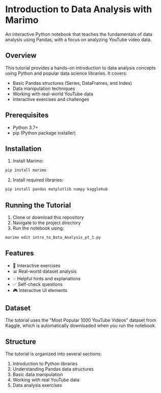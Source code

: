 # Introduction to Data Analysis with Marimo

An interactive Python notebook that teaches the fundamentals of data analysis using Pandas, with a focus on analyzing YouTube video data.

## Overview

This tutorial provides a hands-on introduction to data analysis concepts using Python and popular data science libraries. It covers:

- Basic Pandas structures (Series, DataFrames, and Index)
- Data manipulation techniques
- Working with real-world YouTube data
- Interactive exercises and challenges

## Prerequisites

- Python 3.7+
- pip (Python package installer)

## Installation

1. Install Marimo:
```bash
pip install marimo
```

2. Install required libraries:
```bash
pip install pandas matplotlib numpy kagglehub
```

## Running the Tutorial

1. Clone or download this repository
2. Navigate to the project directory
3. Run the notebook using:
```bash
marimo edit intro_to_Data_Analysis_pt_1.py
```

## Features

- 🎯 Interactive exercises
- 📊 Real-world dataset analysis
- 💡 Helpful hints and explanations
- ✅ Self-check questions
- 🎮 Interactive UI elements

## Dataset

The tutorial uses the "Most Popular 1000 YouTube Videos" dataset from Kaggle, which is automatically downloaded when you run the notebook.

## Structure

The tutorial is organized into several sections:
1. Introduction to Python libraries
2. Understanding Pandas data structures
3. Basic data manipulation
4. Working with real YouTube data
5. Data analysis exercises
